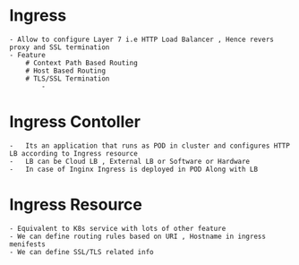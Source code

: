 # Ingress

    - Allow to configure Layer 7 i.e HTTP Load Balancer , Hence revers proxy and SSL termination
    - Feature
        # Context Path Based Routing
        # Host Based Routing
        # TLS/SSL Termination
            -

# Ingress Contoller

    -   Its an application that runs as POD in cluster and configures HTTP LB according to Ingress resource
    -   LB can be Cloud LB , External LB or Software or Hardware
    -   In case of Inginx Ingress is deployed in POD Along with LB

# Ingress Resource

    - Equivalent to K8s service with lots of other feature
    - We can define routing rules based on URI , Hostname in ingress menifests
    - We can define SSL/TLS related info

